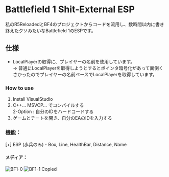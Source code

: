 # Battlefield 1 Shit-External ESP
私のR5ReloadedとBF4のプロジェクトからコードを流用し、数時間以内に書き終えたクソみたいなBattlefield 1のESPです。

## 仕様
* LocalPlayerの取得に、プレイヤーの名前を使用しています。  
  -> 普通にLocalPlayerを取得しようとするとポインタ暗号化があって面倒くさかったのでプレイヤーの名前ベースでLocalPlayerを取得しています。

### How to use
1. Install VisualStudio
2. C++... MSVCP... でコンパイルする  
   2-Option : 自分のIDをハードコードする
3. ゲームとチートを開き、自分のEAのIDを入力する

### 機能：
[+] ESP (歩兵のみ) - Box, Line, HealthBar, Distance, Name

#### メディア：
![BF1-0](https://github.com/NCZLL/Battlefield1_ShitExternalESP/assets/128302647/7c71d8d1-e0cc-48a8-8af8-ae4e0cb761ff)
![BF1-1](https://github.com/NCZLL/Battlefield1_ShitExternalESP/assets/128302647/eb52a0f1-0008-4368-88e5-842241dadc14)
 Copied
